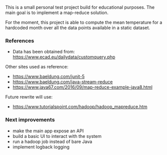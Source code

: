 This is a small personal test project build for educational purposes. 
The main goal is to implement a map-reduce solution.

For the moment, this project is able to compute the mean temperature for a hardcoded month over all the data points 
available in a static dataset.

### References

- Data has been obtained from: https://www.ecad.eu/dailydata/customquery.php

Other sites used as reference:
- https://www.baeldung.com/junit-5
- https://www.baeldung.com/java-stream-reduce
- https://www.java67.com/2016/09/map-reduce-example-java8.html

Future rewrite will use:
- https://www.tutorialspoint.com/hadoop/hadoop_mapreduce.htm

### Next improvements
- make the main app expose an API
- build a basic UI to interact with the system
- run a hadoop job instead of bare Java
- implement logback logging